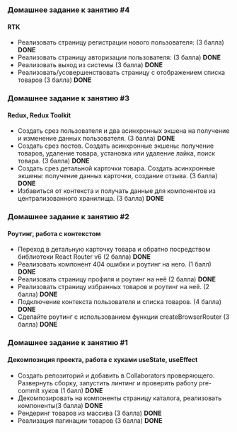 ### Домашнее задание к занятию #4

####  RTK

- Реализовать страницу регистрации нового пользователя: (3 балла)
  **DONE**
- Реализовать страницу авторизации пользователя: (3 балла)
  **DONE**
- Реализовать выход из системы (3 балла)
  **DONE**
- Реализовать/усовершенствовать страницу с отображением списка товаров (3 балла)
  **DONE**

### Домашнее задание к занятию #3

####  Redux, Redux Toolkit

- Создать срез пользователя и два асинхронных экшена на получение и
  изменение данных пользователя. (3 балла)
  **DONE**
- Создать срез постов. Создать асинхронные экшены: получение товаров,
  удаление товара, установка или удаление лайка, поиск товара. (3 балла)
  **DONE**
- Создать срез детальной карточки товара. Создать асинхронные экшены:
  получение данных карточки, создание отзыва. (3 балла)
  **DONE**
- Избавиться от контекста и получать данные для компонентов из
  централизованного хранилища. (3 балла)
  **DONE**

### Домашнее задание к занятию #2

####  Роутинг, работа с контекстом

- Переход в детальную карточку товара и обратно посредством библиотеки React Router v6 (2 балла)
  **DONE**
- Реализовать компонент 404 ошибки и роутинг на него. (1 балл)
  **DONE**
- Реализовать страницу профиля и роутинг на неё (2 балла)
  **DONE**
- Реализовать страницу избранных товаров и роутинг на неё. (2 балла)
  **DONE**
- Подключение контекста пользователя и списка товаров. (4 балла)
  **DONE**
-  Сделайте роутинг с использованием функции createBrowserRouter (3 балла)
   **DONE**

### Домашнее задание к занятию #1

####  Декомпозиция проекта, работа с хуками useState, useEffect

- Создать репозиторий и добавить в Collaborators проверяющего. Развернуть
   сборку, запустить линтинг и проверить работу pre-commit хуков (1 балл)
   **DONE**
- Декомпозировать на компоненты страницу каталога, реализовать компоненты(3 балла)
  **DONE**
- Рендеринг товаров из массива (3 балла)
  **DONE**
- Реализация пагинации товаров (3 балла)
  **DONE**
